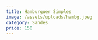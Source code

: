 ```yaml
---
title: Hamburguer Simples
image: /assets/uploads/hambg.jpeg
category: Sandes
price: 150
---
```


